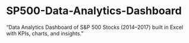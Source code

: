 # SP500-Data-Analytics-Dashboard
“Data Analytics Dashboard of S&amp;P 500 Stocks (2014–2017) built in Excel with KPIs, charts, and insights.”
